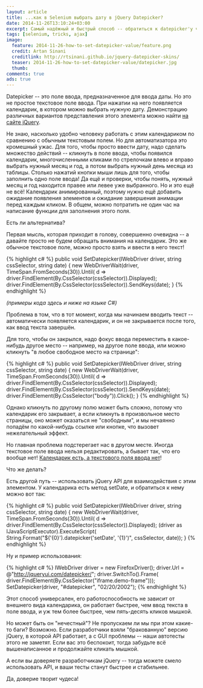 ```yaml
---
layout: article
title: ...как в Selenium выбрать дату в jQuery Datepicker?
date: 2014-11-26T13:10:24+03:00
excerpt: Самый надёжный и быстрый способ -- обратиться к datepicker'у через jQuery API при помощи JavascriptExecutor
tags: [selenium, tricks, ajax]
image:
  feature: 2014-11-26-how-to-set-datepicker-value/feature.png
  credit: Artan Sinani
  creditlink: http://rtsinani.github.io/jquery-datepicker-skins/
  teaser: 2014-11-26-how-to-set-datepicker-value/datepicker.jpg
  thumb:
comments: true
ads: true
---
```

Datepicker -- это поле ввода, предназначенное для ввода даты. Но это не простое текстовое поле ввода. При нажатии на него появляется календарик, в котором можно выбрать нужную дату. Демонстрацию различных вариантов представления этого элемента можно найти [на сайте jQuery](http://jqueryui.com/datepicker/).

Не знаю, насколько удобно человеку работать с этим календариком по сравнению с обычным текстовым полем. Но для автоматизатора это кромешный ужас. Для того, чтобы просто ввести дату, надо сделать множество действий -- кликнуть в поле ввода, чтобы появился календарик, многочисленными кликами по стрелочкам влево и вправо выбрать нужный месяц и год, а потом выбрать нужный день месяца из таблицы. Столько нажатий кнопки мыши лишь для того, чтобы заполнить одно поле ввода! Да ещё и проверки, чтобы понять, нужный месяц и год находится правее или левее уже выбранного. Но и это ещё не всё! Календарик анимированный, поэтому нужно ещё добавить ожидание появления элементов и ожидание завершения анимации перед каждым кликом. В общем, можно потратить не один час на написание функции для заполнения этого поля.

Есть ли альтернатива?

Первая мысль, которая приходит в голову, совершенно очевидна -- а давайте просто не будем обращать внимания на календарик. Это же обычное текстовое поле, можно просто взять и ввести в него текст!

{% highlight c# %}
public void SetDatepicker(IWebDriver driver, string cssSelector, string date)
{
    new WebDriverWait(driver, TimeSpan.FromSeconds(30)).Until<bool>(
        d => driver.FindElement(By.CssSelector(cssSelector)).Displayed);
    driver.FindElement(By.CssSelector(cssSelector)).SendKeys(date);
}
{% endhighlight %}

_(примеры кода здесь и ниже на языке C#)_

Проблема в том, что в тот момент, когда мы начинаем вводить текст -- автоматически появляется календарик, и он не закрывается после того, как ввод текста завершён.

Для того, чтобы он закрылся, надо фокус ввода переместить в какое-нибудь другое место -- например, на другое поле ввода, или можно кликнуть "в любое свободное место на странице":

{% highlight c# %}
public void SetDatepicker(IWebDriver driver, string cssSelector, string date)
{
    new WebDriverWait(driver, TimeSpan.FromSeconds(30)).Until<bool>(
        d => driver.FindElement(By.CssSelector(cssSelector)).Displayed);
    driver.FindElement(By.CssSelector(cssSelector)).SendKeys(date);
    driver.FindElement(By.CssSelector("body")).Click();
}
{% endhighlight %}

Однако кликнуть по другому полю может быть сложно, потому что календарик его закрывает, а если кликнуть в произвольное место страницы, оно может оказаться не "свободным", и мы нечаянно попадём по какой-нибудь ссылке или кнопке, что вызовет нежелательный эффект.

Но главная проблема подстерегает нас в другом месте. Иногда текстовое поле ввода нельзя редактировать, а бывает так, что его вообще нет! [Календарик есть, а текстового поля ввода нет](http://jqueryui.com/datepicker/#inline)!

Что же делать?

Есть другой путь -- использовать jQuery API для взаимодействия с этим элементом. У календарика есть метод setDate, и обратиться к нему можно вот так:

{% highlight c# %}
public void SetDatepicker(IWebDriver driver, string cssSelector, string date)
{
    new WebDriverWait(driver, TimeSpan.FromSeconds(30)).Until<bool>(
        d => driver.FindElement(By.CssSelector(cssSelector)).Displayed);
    (driver as IJavaScriptExecutor).ExecuteScript(
        String.Format("$('{0}').datepicker('setDate', '{1}')", cssSelector, date));
}
{% endhighlight %}

Ну и пример использования:

{% highlight c# %}
IWebDriver driver = new FirefoxDriver();
driver.Url = @"http://jqueryui.com/datepicker/";
driver.SwitchTo().Frame(
    driver.FindElement(By.CssSelector("iframe.demo-frame")));
SetDatepicker(driver, "#datepicker", "02/20/2002");
{% endhighlight %}

Этот способ универсален, его работоспособность не зависит от внешнего вида календарика, он работает быстрее, чем ввод текста в поле ввода, и уж тем более быстрее, чем пять-десять кликов мышкой.

Но может быть он "нечестный"? Не пропускаем ли мы при этом какие-то баги? Возможно. Если разработчики взяли "бракованную" версию jQuery, в которой API работает, а с GUI проблемы -- наши автотесты этого не заметят. Если вас это беспокоит, тогда забудьте всё вышенаписанное и продолжайте кликать мышкой.

А если вы доверяете разработчикам jQuery -- тогда можете смело использовать API, и ваши тесты станут быстрее и стабильнее.

Да, доверие творит чудеса!
